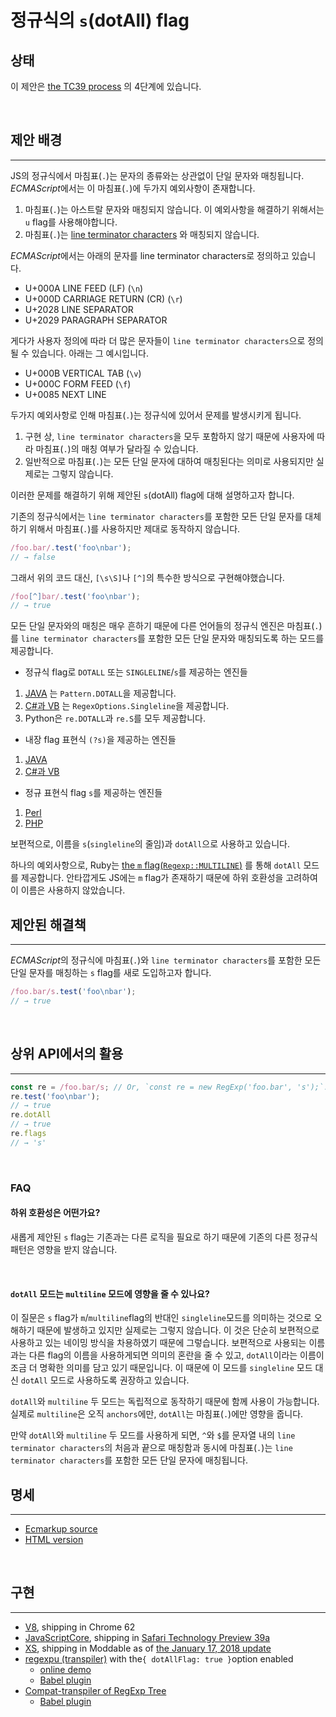 # 정규식의 `s`(dotAll) flag



## 상태


이 제안은 [the TC39 process](https://tc39.es/process-document/) 의 4단계에 있습니다.

<br>

## 제안 배경

---

JS의 정규식에서 마침표(`.`)는 문자의 종류와는 상관없이 단일 문자와 매칭됩니다. *ECMAScript*에서는 이 마침표(`.`)에 두가지 예외사항이 존재합니다.

1. 마침표(`.`)는 아스트랄 문자와 매칭되지 않습니다. 이 예외사항을 해결하기 위해서는 `u` flag를 사용해야합니다.
2. 마침표(`.`)는 [line terminator characters](https://tc39.es/ecma262/#prod-LineTerminator) 와 매칭되지 않습니다.

*ECMAScript*에서는 아래의 문자를 line terminator characters로 정의하고 있습니다.
- U+000A LINE FEED (LF) (`\n`)
- U+000D CARRIAGE RETURN (CR) (`\r`)
- U+2028 LINE SEPARATOR
- U+2029 PARAGRAPH SEPARATOR

게다가 사용자 정의에 따라 더 많은 문자들이 `line terminator characters`으로 정의될 수 있습니다. 아래는 그 예시입니다.
- U+000B VERTICAL TAB (`\v`)
- U+000C FORM FEED (`\f`)
- U+0085 NEXT LINE

두가지 예외사항로 인해 마침표(`.`)는 정규식에 있어서 문제를 발생시키게 됩니다.

1. 구현 상, `line terminator characters`을 모두 포함하지 않기 때문에 사용자에 따라 마침표(`.`)의 매칭 여부가 달라질 수 있습니다.
2. 일반적으로 마침표(`.`)는 모든 단일 문자에 대하여 매칭된다는 의미로 사용되지만 실제로는 그렇지 않습니다.

이러한 문제를 해결하기 위해 제안된 `s`(dotAll) flag에 대해 설명하고자 합니다.

기존의 정규식에서는 `line terminator characters`를 포함한 모든 단일 문자를 대체하기 위해서 마침표(`.`)를 사용하지만 제대로 동작하지 않습니다.

```javascript
/foo.bar/.test('foo\nbar');
// → false
```

그래서 위의 코드 대신, `[\s\S]`나 `[^]`의 특수한 방식으로 구현해야했습니다.

```javascript
/foo[^]bar/.test('foo\nbar');
// → true
```

모든 단일 문자와의 매칭은 매우 흔하기 때문에 다른 언어들의 정규식 엔진은 마침표(`.`)를 `line terminator characters`를 포함한 모든 단일 문자와 매칭되도록 하는 모드를 제공합니다.

- 정규식 flag로 `DOTALL` 또는 `SINGLELINE`/`s`를 제공하는 엔진들
1. [JAVA](https://docs.oracle.com/javase/7/docs/api/java/util/regex/Pattern.html#DOTALL) 는 `Pattern.DOTALL`을 제공합니다.
2. [C#과 VB](https://learn.microsoft.com/en-us/dotnet/api/system.text.regularexpressions.regexoptions?redirectedfrom=MSDN&view=net-7.0) 는 `RegexOptions.Singleline`을 제공합니다.
3. Python은 `re.DOTALL`과 `re.S`를 모두 제공합니다.

- 내장 flag 표현식 `(?s)`을 제공하는 엔진들
1. [JAVA](https://docs.oracle.com/javase/7/docs/api/java/util/regex/Pattern.html#DOTALL)
2. [C#과 VB](https://learn.microsoft.com/en-us/dotnet/standard/base-types/regular-expression-options)

- 정규 표현식 flag `s`를 제공하는 엔진들
1. [Perl](https://perldoc.perl.org/perlre#*s*)
2. [PHP](https://secure.php.net/manual/en/reference.pcre.pattern.modifiers.php#s)

보편적으로, 이름을 `s`(`singleline`의 줄임)과 `dotAll`으로 사용하고 있습니다.

하나의 예외사항으로, Ruby는 [the `m` flag(`Regexp::MULTILINE`)](https://ruby-doc.org/core-2.3.3/Regexp.html#method-i-options) 를 통해 `dotAll` 모드를 제공합니다. 안타깝게도 JS에는 `m` flag가 존재하기 때문에 하위 호환성을 고려하여 이 이름은 사용하지 않았습니다.

## 제안된 해결책

---

*ECMAScript*의 정규식에 마침표(`.`)와 `line terminator characters`를 포함한 모든 단일 문자를 매칭하는 `s` flag를 새로 도입하고자 합니다.

```javascript
/foo.bar/s.test('foo\nbar');
// → true
```

<br>

## 상위 API에서의 활용

---

```javascript
const re = /foo.bar/s; // Or, `const re = new RegExp('foo.bar', 's');`.
re.test('foo\nbar');
// → true
re.dotAll
// → true
re.flags
// → 's'
```

<br>

### FAQ


#### 하위 호환성은 어떤가요?

새롭게 제안된 `s` flag는 기존과는 다른 로직을 필요로 하기 때문에 기존의 다른 정규식 패턴은 영향을 받지 않습니다.

<br>


#### `dotAll` 모드는 `multiline` 모드에 영향을 줄 수 있나요?

이 질문은 `s` flag가 `m`/`multiline`flag의 반대인 `singleline`모드를 의미하는 것으로 오해하기 때문에 발생하고 있지만 실제로는 그렇지 않습니다.
이 것은 단순히 보편적으로 사용하고 있는 네이밍 방식을 차용하였기 때문에 그렇습니다.
보편적으로 사용되는 이름과는 다른 flag의 이름을 사용하게되면 의미의 혼란을 줄 수 있고, `dotAll`이라는 이름이 조금 더 명확한 의미를 담고 있기 때문입니다.
이 때문에 이 모드를 `singleline` 모드 대신 `dotAll` 모드로 사용하도록 권장하고 있습니다.

`dotAll`와 `multiline` 두 모드는 독립적으로 동작하기 때문에 함께 사용이 가능합니다. 실제로 `multiline`은 오직 `anchors`에만, `dotAll`는 마침표(`.`)에만 영향을 줍니다.

만약 `dotAll`와 `multiline` 두 모드를 사용하게 되면, `^`와 `$`를 문자열 내의 `line terminator characters`의 처음과 끝으로 매칭함과 동시에 마침표(`.`)는 `line terminator characters`를 포함한 모든 단일 문자에 매칭됩니다.


## 명세

---


- [Ecmarkup source](https://github.com/tc39/proposal-regexp-dotall-flag/blob/main/spec.html)
- [HTML version](https://tc39.es/proposal-regexp-dotall-flag/)

<br>

## 구현

---

- [V8](https://bugs.chromium.org/p/v8/issues/detail?id=6172), shipping in Chrome 62
- [JavaScriptCore](https://bugs.webkit.org/show_bug.cgi?id=172634), shipping in [Safari Technology Preview 39a](https://developer.apple.com/safari/technology-preview/release-notes/)
- [XS](https://github.com/Moddable-OpenSource/moddable/blob/public/xs/sources/xsre.c), shipping in Moddable as of [the January 17, 2018 update](http://blog.moddable.tech/blog/january-17-2017-big-update-to-moddable-sdk/)
- [regexpu (transpiler)](https://github.com/mathiasbynens/regexpu) with the`{ dotAllFlag: true }`option enabled
    - [online demo](https://mothereff.in/regexpu#input=const+regex+%3D+/foo.bar/s%3B%0Aconsole.log%28%0A++regex.test%28%27foo%5Cnbar%27%29%0A%29%3B%0A//+%E2%86%92+true&dotAllFlag=1)
    - [Babel plugin](https://github.com/mathiasbynens/babel-plugin-transform-dotall-regex)
- [Compat-transpiler of RegExp Tree](https://github.com/dmitrysoshnikov/regexp-tree#using-compat-transpiler-api)
    - [Babel plugin](https://github.com/dmitrysoshnikov/babel-plugin-transform-modern-regexp)
    